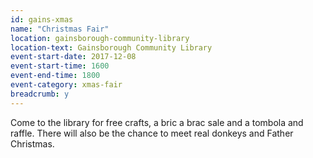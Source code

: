 ```yaml
---
id: gains-xmas
name: "Christmas Fair"
location: gainsborough-community-library
location-text: Gainsborough Community Library
event-start-date: 2017-12-08
event-start-time: 1600
event-end-time: 1800
event-category: xmas-fair
breadcrumb: y
---
```


Come to the library for free crafts, a bric a brac sale and a tombola and raffle. There will also be the chance to meet real donkeys and Father Christmas.
